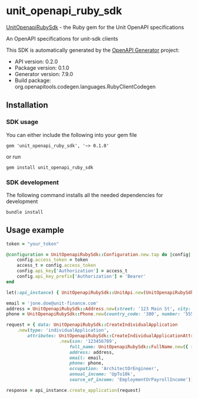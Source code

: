 # unit_openapi_ruby_sdk

[UnitOpenapiRubySdk](https://rubygems.org/gems/unit_openapi_ruby_sdk) - the Ruby gem for the Unit OpenAPI specifications

An OpenAPI specifications for unit-sdk clients

This SDK is automatically generated by the [OpenAPI Generator](https://openapi-generator.tech) project:

- API version: 0.2.0
- Package version: 0.1.0
- Generator version: 7.9.0
- Build package: org.openapitools.codegen.languages.RubyClientCodegen

## Installation

### SDK usage

You can either include the following into your gem file

```
gem 'unit_openapi_ruby_sdk', '~> 0.1.0'
```

or run

```shell
gem install unit_openapi_ruby_sdk
```

### SDK development

The following command installs all the needed dependencies for development

```shell
bundle install
```

## Usage example

```ruby
token = "your_token"

@configuration = UnitOpenapiRubySdk::Configuration.new.tap do |config|
    config.access_token = token
    access_t = config.access_token
    config.api_key['Authorization'] = access_t
    config.api_key_prefix['Authorization'] = 'Bearer'
end

let(:api_instance) { UnitOpenapiRubySdk::UnitApi.new(UnitOpenapiRubySdk::ApiClient.new(configuration)) }

email = 'jone.doe@unit-finance.com'
address = UnitOpenapiRubySdk::Address.new(street: '123 Main St', city: 'San Francisco', state: 'CA', postal_code: '94205', country: 'US')
phone = UnitOpenapiRubySdk::Phone.new(country_code: '380', number: '555123222')

request = { data: UnitOpenapiRubySdk::CreateIndividualApplication
    .new(type: 'individualApplication',
        attributes: UnitOpenapiRubySdk::CreateIndividualApplicationAttributes
                    .new(ssn: '123456789',
                        full_name: UnitOpenapiRubySdk::FullName.new({ first: 'John', last: 'Kenn' }), date_of_birth: Date.new(1989, 2, 1),
                        address: address,
                        email: email,
                        phone: phone,
                        occupation: 'ArchitectOrEngineer',
                        annual_income: 'UpTo10k',
                        source_of_income: 'EmploymentOrPayrollIncome')).to_hash }

response = api_instance.create_application(request)
```
